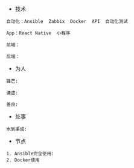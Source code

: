 * 技术

```
自动化：Ansible  Zabbix  Docker  API  自动化测试

App：React Native  小程序

前端：

后端：
```

* 为人

```
锋芒:

谦虚: 

善良:
```

* 处事

```
水到渠成:
```

* 节点

```
1. Ansible完全使用:
2. Docker使用
```





